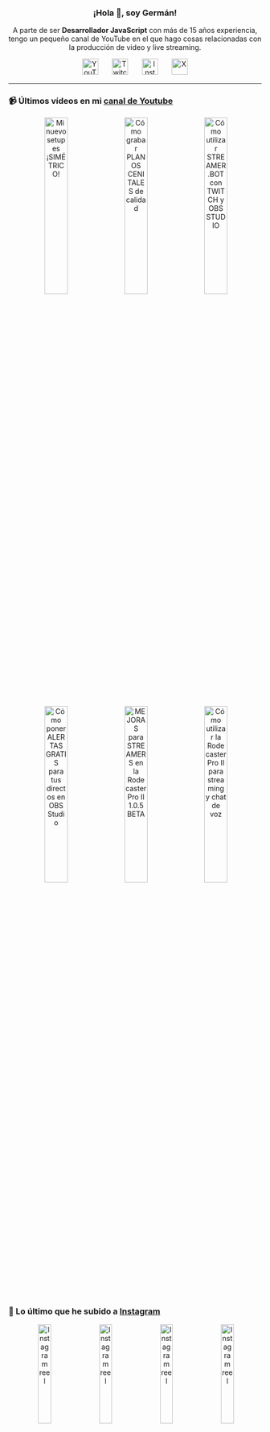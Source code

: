 <p align="center" width="300">
  <h3 align="center">¡Hola 👋, soy Germán!</h3>
</p>

<p align="center">A parte de ser <strong>Desarrollador JavaScript</strong> con más de 15 años experiencia, tengo un pequeño canal de YouTube en el que hago cosas relacionadas con la producción de video y live streaming.</p>

<p align="center">
  <a href="https://youtube.com/@germix" target="blank"><img src="https://cdn.simpleicons.org/youtube/FF0000" alt="YouTube" title="YouTube" width="32px" /></a>
  &#8287;&#8287;&#8287;&#8287;&#8287;
  <a href="https://twitch.tv/germix_tv" target="blank"><img src="https://cdn.simpleicons.org/twitch/9146FF" alt="Twitch" title="Twitch" width="32px" /></a>
  &#8287;&#8287;&#8287;&#8287;&#8287;
  <a href="https://instagram.com/germix_tv" target="blank"><img src="https://cdn.simpleicons.org/instagram/E4405F" alt="Instagram" title="Instagram" width="32px" /></a>
  &#8287;&#8287;&#8287;&#8287;&#8287;
  <a href="https://x.com/germix_tv" target="blank"><img src="https://cdn.simpleicons.org/x/000000" alt="X" title="X" width="32px" />
  </a>
</p>

<hr />

<p align="center">
  <h3>📹 Últimos vídeos en mi <a href="https://youtube.com/@germix?sub_confirmation=1" target="blank">canal de Youtube</a></h3>
</p>
<p align="center">&#8287;<a href="https://youtu.be/ibEAW0cBqQA" target="blank"><img width="30%" src="https://img.youtube.com/vi/ibEAW0cBqQA/mqdefault.jpg" alt="Mi nuevo setup es ¡SIMÉTRICO!" title="Mi nuevo setup es ¡SIMÉTRICO!" /></a>  &#8287;<a href="https://youtu.be/2XDhlqEN3cE" target="blank"><img width="30%" src="https://img.youtube.com/vi/2XDhlqEN3cE/mqdefault.jpg" alt="Cómo grabar PLANOS CENITALES de calidad" title="Cómo grabar PLANOS CENITALES de calidad" /></a>  &#8287;<a href="https://youtu.be/2AilFoiYnlc" target="blank"><img width="30%" src="https://img.youtube.com/vi/2AilFoiYnlc/mqdefault.jpg" alt="Cómo utilizar STREAMER.BOT con TWITCH y OBS STUDIO" title="Cómo utilizar STREAMER.BOT con TWITCH y OBS STUDIO" /></a><br />  &#8287;<a href="https://youtu.be/3EUPLZjGjkY" target="blank"><img width="30%" src="https://img.youtube.com/vi/3EUPLZjGjkY/mqdefault.jpg" alt="Cómo poner ALERTAS GRATIS para tus directos en OBS Studio" title="Cómo poner ALERTAS GRATIS para tus directos en OBS Studio" /></a>  &#8287;<a href="https://youtu.be/3mLzME7gODA" target="blank"><img width="30%" src="https://img.youtube.com/vi/3mLzME7gODA/mqdefault.jpg" alt="MEJORAS para STREAMERS en la Rodecaster Pro II 1.0.5 BETA" title="MEJORAS para STREAMERS en la Rodecaster Pro II 1.0.5 BETA" /></a>  &#8287;<a href="https://youtu.be/8784wBhHpVo" target="blank"><img width="30%" src="https://img.youtube.com/vi/8784wBhHpVo/mqdefault.jpg" alt="Cómo utilizar la Rodecaster Pro II para streaming y chat de voz" title="Cómo utilizar la Rodecaster Pro II para streaming y chat de voz" /></a></p>

<p align="center">
  <h3>📸 Lo último que he subido a <a href="https://instagram.com/germix_tv" target="blank">Instagram</a></h3>
</p>
<p align="center">&#8287;<a href='https://instagram.com/p/DFFGYo8Rwdl' target='_blank'><img width='22.5%' src='https://scontent-ham3-1.cdninstagram.com/v/t51.2885-15/474359145_18268550293250009_4529733077246023977_n.jpg?stp=dst-jpg_e15_p480x480_tt6&efg=eyJ2ZW5jb2RlX3RhZyI6ImltYWdlX3VybGdlbi4xMDgweDE5MjAuc2RyLmY3NTc2MS5kZWZhdWx0X2NvdmVyX2ZyYW1lIn0&_nc_ht=scontent-ham3-1.cdninstagram.com&_nc_cat=105&_nc_ohc=pxOBXwP9HlUQ7kNvgEdgOSM&_nc_gid=e81c4862fdb94d919b1fda1ebed47db3&edm=ACHbZRIBAAAA&ccb=7-5&ig_cache_key=MzU1MDI3MTk2Mjc1ODk3MzI4NQ%3D%3D.3-ccb7-5&oh=00_AYA_qu0-BivZvVasBfPAvdcpB-wsyA3cmXhFqZKRAfbqsg&oe=6796D5FC&_nc_sid=c024bc' alt='Instagram reel' /></a>  &#8287;<a href='https://instagram.com/p/DFD3EQmNtHL' target='_blank'><img width='22.5%' src='https://scontent-ham3-1.cdninstagram.com/v/t51.29350-15/474487633_2106771429768752_3444642535775111814_n.jpg?stp=dst-jpg_e15_p480x480_tt6&efg=eyJ2ZW5jb2RlX3RhZyI6ImltYWdlX3VybGdlbi42NDB4MTEzNi5zZHIuZjI5MzUwLmRlZmF1bHRfY292ZXJfZnJhbWUifQ&_nc_ht=scontent-ham3-1.cdninstagram.com&_nc_cat=108&_nc_ohc=AU9V2XIO178Q7kNvgEKlRa8&_nc_gid=e81c4862fdb94d919b1fda1ebed47db3&edm=ACHbZRIBAAAA&ccb=7-5&ig_cache_key=MzU0OTkyMzExNjU1NTA5NjUyMw%3D%3D.3-ccb7-5&oh=00_AYCGv5wB0H2SMXkdbDm4U836iGT_j02UqUTpOFi7tOYVXQ&oe=6796D87D&_nc_sid=c024bc' alt='Instagram reel' /></a>  &#8287;<a href='https://instagram.com/p/DE-TbpVNcGd' target='_blank'><img width='22.5%' src='https://scontent-ham3-1.cdninstagram.com/v/t51.29350-15/472990735_1577285422906816_3361671994748548350_n.jpg?stp=dst-jpg_e15_p480x480_tt6&efg=eyJ2ZW5jb2RlX3RhZyI6ImltYWdlX3VybGdlbi4xMDgweDE5MjAuc2RyLmYyOTM1MC5kZWZhdWx0X2NvdmVyX2ZyYW1lIn0&_nc_ht=scontent-ham3-1.cdninstagram.com&_nc_cat=104&_nc_ohc=CcOIiRgLS5gQ7kNvgHCV307&_nc_gid=e81c4862fdb94d919b1fda1ebed47db3&edm=ACHbZRIBAAAA&ccb=7-5&ig_cache_key=MzU0ODM1OTAxOTEwMzM3MTY3Nw%3D%3D.3-ccb7-5&oh=00_AYCYDSxlSBPNIATw32FHSwSF92KpNmsk3cvknBvjWzyNnw&oe=6796FF71&_nc_sid=c024bc' alt='Instagram reel' /></a>  &#8287;<a href='https://instagram.com/p/DE905pINOKU' target='_blank'><img width='22.5%' src='https://scontent-ham3-1.cdninstagram.com/v/t51.29350-15/474044974_947778204204559_7179196202823806874_n.jpg?stp=dst-jpg_e15_p480x480_tt6&efg=eyJ2ZW5jb2RlX3RhZyI6ImltYWdlX3VybGdlbi43MjB4MTI4MC5zZHIuZjI5MzUwLmRlZmF1bHRfY292ZXJfZnJhbWUifQ&_nc_ht=scontent-ham3-1.cdninstagram.com&_nc_cat=107&_nc_ohc=GpSf3_jRAYAQ7kNvgFaOeX5&_nc_gid=e81c4862fdb94d919b1fda1ebed47db3&edm=ACHbZRIBAAAA&ccb=7-5&ig_cache_key=MzU0ODIyNDc0MTAyNzY2ODYyOA%3D%3D.3-ccb7-5&oh=00_AYD8HSGj7vr4IuLaE52M_0tc8EtVBUIgLdMkcWDUISR-uA&oe=6796E773&_nc_sid=c024bc' alt='Instagram reel' /></a></p>
